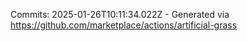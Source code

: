 Commits: 2025-01-26T10:11:34.022Z - Generated via https://github.com/marketplace/actions/artificial-grass
<br>
